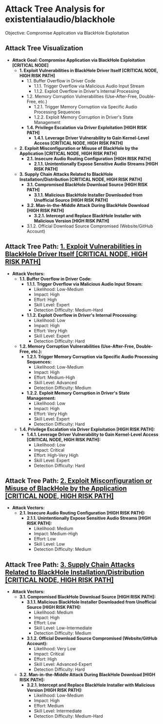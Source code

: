 # Attack Tree Analysis for existentialaudio/blackhole

Objective: Compromise Application via BlackHole Exploitation

## Attack Tree Visualization

* **Attack Goal: Compromise Application via BlackHole Exploitation [CRITICAL NODE]**
    * **1. Exploit Vulnerabilities in BlackHole Driver Itself [CRITICAL NODE, HIGH RISK PATH]**
        * 1.1. Buffer Overflow in Driver Code
            * 1.1.1. Trigger Overflow via Malicious Audio Input Stream
            * 1.1.2. Exploit Overflow in Driver's Internal Processing
        * 1.2. Memory Corruption Vulnerabilities (Use-After-Free, Double-Free, etc.)
            * 1.2.1. Trigger Memory Corruption via Specific Audio Processing Sequences
            * 1.2.2. Exploit Memory Corruption in Driver's State Management
        * **1.4. Privilege Escalation via Driver Exploitation [HIGH RISK PATH]**
            * **1.4.1. Leverage Driver Vulnerability to Gain Kernel-Level Access [CRITICAL NODE, HIGH RISK PATH]**
    * **2. Exploit Misconfiguration or Misuse of BlackHole by the Application [CRITICAL NODE, HIGH RISK PATH]**
        * **2.1. Insecure Audio Routing Configuration [HIGH RISK PATH]**
            * **2.1.1. Unintentionally Expose Sensitive Audio Streams [HIGH RISK PATH]**
    * **3. Supply Chain Attacks Related to BlackHole Installation/Distribution [CRITICAL NODE, HIGH RISK PATH]**
        * **3.1. Compromised BlackHole Download Source [HIGH RISK PATH]**
            * **3.1.1. Malicious BlackHole Installer Downloaded from Unofficial Source [HIGH RISK PATH]**
        * **3.2. Man-in-the-Middle Attack During BlackHole Download [HIGH RISK PATH]**
            * **3.2.1. Intercept and Replace BlackHole Installer with Malicious Version [HIGH RISK PATH]**
        * 3.1.2. Official Download Source Compromised (Website/GitHub Account)

## Attack Tree Path: [1. Exploit Vulnerabilities in BlackHole Driver Itself [CRITICAL NODE, HIGH RISK PATH]](./attack_tree_paths/1__exploit_vulnerabilities_in_blackhole_driver_itself__critical_node__high_risk_path_.md)

* **Attack Vectors:**
    * **1.1. Buffer Overflow in Driver Code:**
        * **1.1.1. Trigger Overflow via Malicious Audio Input Stream:**
            * Likelihood: Low-Medium
            * Impact: High
            * Effort: High
            * Skill Level: Expert
            * Detection Difficulty: Medium-Hard
        * **1.1.2. Exploit Overflow in Driver's Internal Processing:**
            * Likelihood: Low
            * Impact: High
            * Effort: Very High
            * Skill Level: Expert
            * Detection Difficulty: Hard
    * **1.2. Memory Corruption Vulnerabilities (Use-After-Free, Double-Free, etc.):**
        * **1.2.1. Trigger Memory Corruption via Specific Audio Processing Sequences:**
            * Likelihood: Low-Medium
            * Impact: High
            * Effort: Medium-High
            * Skill Level: Advanced
            * Detection Difficulty: Medium
        * **1.2.2. Exploit Memory Corruption in Driver's State Management:**
            * Likelihood: Low
            * Impact: High
            * Effort: Very High
            * Skill Level: Expert
            * Detection Difficulty: Hard
    * **1.4. Privilege Escalation via Driver Exploitation [HIGH RISK PATH]:**
        * **1.4.1. Leverage Driver Vulnerability to Gain Kernel-Level Access [CRITICAL NODE, HIGH RISK PATH]:**
            * Likelihood: Low
            * Impact: Critical
            * Effort: High-Very High
            * Skill Level: Expert
            * Detection Difficulty: Hard

## Attack Tree Path: [2. Exploit Misconfiguration or Misuse of BlackHole by the Application [CRITICAL NODE, HIGH RISK PATH]](./attack_tree_paths/2__exploit_misconfiguration_or_misuse_of_blackhole_by_the_application__critical_node__high_risk_path_deed08c4.md)

* **Attack Vectors:**
    * **2.1. Insecure Audio Routing Configuration [HIGH RISK PATH]:**
        * **2.1.1. Unintentionally Expose Sensitive Audio Streams [HIGH RISK PATH]:**
            * Likelihood: Medium
            * Impact: Medium-High
            * Effort: Low
            * Skill Level: Low
            * Detection Difficulty: Medium

## Attack Tree Path: [3. Supply Chain Attacks Related to BlackHole Installation/Distribution [CRITICAL NODE, HIGH RISK PATH]](./attack_tree_paths/3__supply_chain_attacks_related_to_blackhole_installationdistribution__critical_node__high_risk_path_f8955cff.md)

* **Attack Vectors:**
    * **3.1. Compromised BlackHole Download Source [HIGH RISK PATH]:**
        * **3.1.1. Malicious BlackHole Installer Downloaded from Unofficial Source [HIGH RISK PATH]:**
            * Likelihood: Medium
            * Impact: High
            * Effort: Low
            * Skill Level: Low-Intermediate
            * Detection Difficulty: Medium
        * **3.1.2. Official Download Source Compromised (Website/GitHub Account):**
            * Likelihood: Very Low
            * Impact: Critical
            * Effort: High
            * Skill Level: Advanced-Expert
            * Detection Difficulty: Hard
    * **3.2. Man-in-the-Middle Attack During BlackHole Download [HIGH RISK PATH]:**
        * **3.2.1. Intercept and Replace BlackHole Installer with Malicious Version [HIGH RISK PATH]:**
            * Likelihood: Low-Medium
            * Impact: High
            * Effort: Medium
            * Skill Level: Intermediate
            * Detection Difficulty: Medium-Hard


